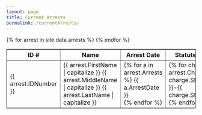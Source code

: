 ```yaml
---
layout: page
title: Current Arrests
permalink: /currentArrests/
---
```


<div class="content">
  <table cellspacing="0" cellpadding="4" align="center" border="1">
    <thead>
      <tr>
        <th>ID #</th>
        <th>Name</th>
        <th>Arrest Date</th>
        <th>Statute/Charges</th>
        <th>Image</th>
      </tr>
    </thead>
    <tbody>
{% for arrest in site.data.arrests %}
      <tr>
        <td>{{ arrest.IDNumber }}</td>
        <td>{{ arrest.FirstName | capitalize }} {{ arrest.MiddleName | capitalize }} {{ arrest.LastName | capitalize }}</td>
        <td>
          {% for a in arrest.Arrests %}
          {{ a.ArrestDate }}<br>
          {% endfor %}
        </td>
        <td>
          {% for charge in arrest.Charges %}
          {{ charge.StatuteCode }}-{{ charge.StatuteDesc}}<br>
          {% endfor %}          
        </td>
        <td><img src="{{ arrest.ImageThumb }}"><br></td>
      </tr>
{% endfor %}
    </tbody>
  </table>
</div>